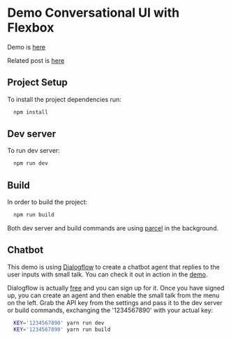 # Demo Conversational UI with Flexbox

Demo is [here](http://delicious-copper.surge.sh/)

Related post is [here](https://bilianavaleva.com/conversational-ui-with-flexbox)

## Project Setup

To install the project dependencies run:

```bash
  npm install
```

## Dev server

To run dev server:

```bash
  npm run dev
```

## Build

In order to build the project:

```bash
  npm run build
```

Both dev server and build commands are using [parcel](https://github.com/parcel-bundler/parcel) in the background.

## Chatbot

This demo is using [Dialogflow](https://dialogflow.com/) to create a chatbot agent that replies to the user inputs with small talk. You can check it out in action in the [demo](http://delicious-copper.surge.sh/).

Dialogflow is actually [free](https://dialogflow.com/pricing/) and you can sign up for it. 
Once you have signed up, you can create an agent and then enable the small talk from the menu on the left. Grab the API key from the settings and pass it to the dev server or build commands, exchanging the '1234567890' with your actual key:

```bash
  KEY='1234567890' yarn run dev
  KEY='1234567890' yarn run build
```